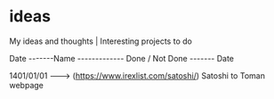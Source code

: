 # ideas
My ideas and thoughts | Interesting projects to do 

Date  -------Name ------------- Done / Not Done ------- Date

1401/01/01 ---> (https://www.irexlist.com/satoshi/) Satoshi to Toman webpage
